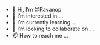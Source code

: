 - 👋 Hi, I’m @Ravanop
- 👀 I’m interested in ...
- 🌱 I’m currently learning ...
- 💞️ I’m looking to collaborate on ...
- 📫 How to reach me ...

<!---
Ravanop/Ravanop is a ✨ special ✨ repository because its `README.md` (this file) appears on your GitHub profile.
You can click the Preview link to take a look at your changes.
--->
